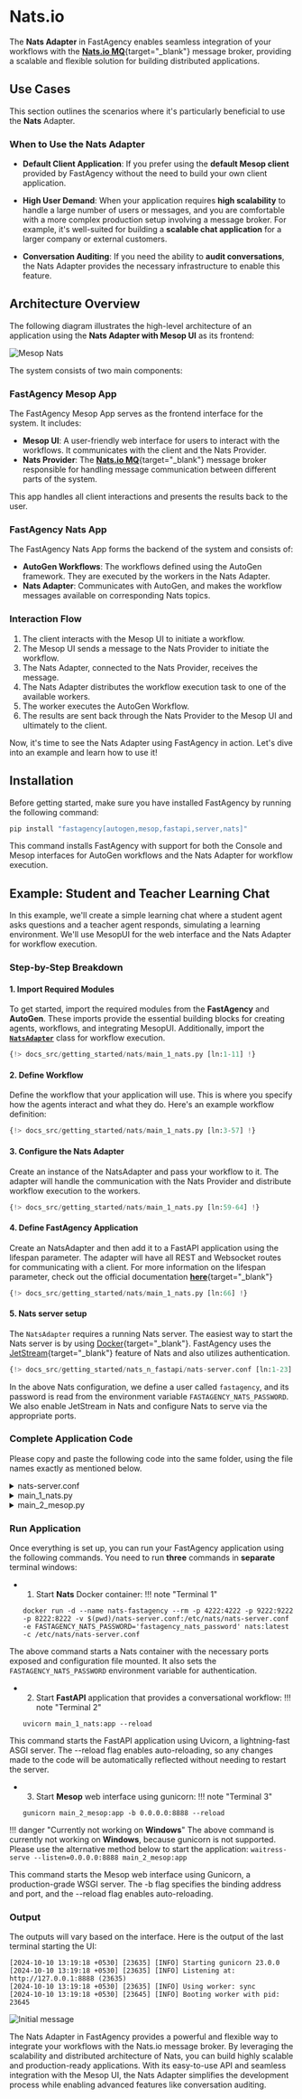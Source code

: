 # Nats.io

The **Nats Adapter** in FastAgency enables seamless integration of your workflows with the [**Nats.io MQ**](https://nats.io/){target="_blank"} message broker, providing a scalable and flexible solution for building distributed applications.

## Use Cases

This section outlines the scenarios where it's particularly beneficial to use the **Nats** Adapter.

### When to Use the Nats Adapter

- **Default Client Application**: If you prefer using the **default Mesop client** provided by FastAgency without the need to build your own client application.

- **High User Demand**: When your application requires **high scalability** to handle a large number of users or messages, and you are comfortable with a more complex production setup involving a message broker. For example, it's well-suited for building a **scalable chat application** for a larger company or external customers.

- **Conversation Auditing**: If you need the ability to **audit conversations**, the Nats Adapter provides the necessary infrastructure to enable this feature.

## Architecture Overview

The following diagram illustrates the high-level architecture of an application using the **Nats Adapter with Mesop UI** as its frontend:


![Mesop Nats](../images/mesop_nats.png)

The system consists of two main components:

### FastAgency Mesop App

The FastAgency Mesop App serves as the frontend interface for the system. It includes:

- **Mesop UI**: A user-friendly web interface for users to interact with the workflows. It communicates with the client and the Nats Provider.
- **Nats Provider**: The [**Nats.io MQ**](https://nats.io/){target="_blank"} message broker responsible for handling message communication between different parts of the system.

This app handles all client interactions and presents the results back to the user.

### FastAgency Nats App

The FastAgency Nats App forms the backend of the system and consists of:

- **AutoGen Workflows**: The workflows defined using the AutoGen framework. They are executed by the workers in the Nats Adapter.
- **Nats Adapter**: Communicates with AutoGen, and makes the workflow messages available on corresponding Nats topics.

### Interaction Flow

1. The client interacts with the Mesop UI to initiate a workflow.
2. The Mesop UI sends a message to the Nats Provider to initiate the workflow.
3. The Nats Adapter, connected to the Nats Provider, receives the message.
4. The Nats Adapter distributes the workflow execution task to one of the available workers.
5. The worker executes the AutoGen Workflow.
6. The results are sent back through the Nats Provider to the Mesop UI and ultimately to the client.


Now, it's time to see the Nats Adapter using FastAgency in action. Let's dive into an example and learn how to use it!

## Installation

Before getting started, make sure you have installed FastAgency by running the following command:

```bash
pip install "fastagency[autogen,mesop,fastapi,server,nats]"
```

This command installs FastAgency with support for both the Console and Mesop interfaces for AutoGen workflows and the Nats Adapter for workflow execution.

## Example: Student and Teacher Learning Chat

In this example, we'll create a simple learning chat where a student agent asks questions and a teacher agent responds, simulating a learning environment.  We'll use MesopUI for the web interface and the Nats Adapter for workflow execution.

### Step-by-Step Breakdown

#### 1. **Import Required Modules**

To get started, import the required modules from the **FastAgency** and **AutoGen**. These imports provide the essential building blocks for creating agents, workflows, and integrating MesopUI. Additionally, import the [**`NatsAdapter`**](../../../api/fastagency/adapters/nats/NatsAdapter.md) class for workflow execution.

```python hl_lines="9"
{!> docs_src/getting_started/nats/main_1_nats.py [ln:1-11] !}
```

#### 2. **Define Workflow**

Define the workflow that your application will use. This is where you specify how the agents interact and what they do. Here's an example workflow definition:

```python
{!> docs_src/getting_started/nats/main_1_nats.py [ln:3-57] !}
```

#### 3. **Configure the Nats Adapter**

Create an instance of the NatsAdapter and pass your workflow to it. The adapter will handle the communication with the Nats Provider and distribute workflow execution to the workers.

```python
{!> docs_src/getting_started/nats/main_1_nats.py [ln:59-64] !}
```

#### 4. **Define FastAgency Application**

Create an NatsAdapter and then add it to a FastAPI application using the lifespan parameter. The adapter will have all REST and Websocket routes for communicating with a client. For more information on the lifespan parameter, check out the official documentation [**here**](https://fastapi.tiangolo.com/advanced/events/){target="_blank"}

```python
{!> docs_src/getting_started/nats/main_1_nats.py [ln:66] !}
```

#### 5. **Nats server setup**

The `NatsAdapter` requires a running Nats server. The easiest way to start the Nats server is by using [Docker](https://www.docker.com/){target="_blank"}. FastAgency uses the [JetStream](https://docs.nats.io/nats-concepts/jetstream){target="_blank"} feature of Nats and also utilizes authentication.

```python hl_lines="1 3 6 11 17"
{!> docs_src/getting_started/nats_n_fastapi/nats-server.conf [ln:1-23]!}
```

In the above Nats configuration, we define a user called `fastagency`, and its password is read from the environment variable `FASTAGENCY_NATS_PASSWORD`. We also enable JetStream in Nats and configure Nats to serve via the appropriate ports.

### Complete Application Code

Please copy and paste the following code into the same folder, using the file names exactly as mentioned below.

<details>
    <summary>nats-server.conf</summary>
    ```python
    {!> docs_src/getting_started/nats_n_fastapi/nats-server.conf !}
    ```
</details>

<details>
    <summary>main_1_nats.py</summary>
    ```python
    {!> docs_src/getting_started/nats/main_1_nats.py !}
    ```
</details>

<details>
    <summary>main_2_mesop.py</summary>
    ```python
    {!> docs_src/getting_started/nats/main_2_mesop.py !}
    ```
</details>

### Run Application

Once everything is set up, you can run your FastAgency application using the following commands. You need to run **three** commands in **separate** terminal windows:

- 1. Start **Nats** Docker container:
!!! note "Terminal 1"
    ```
    docker run -d --name nats-fastagency --rm -p 4222:4222 -p 9222:9222 -p 8222:8222 -v $(pwd)/nats-server.conf:/etc/nats/nats-server.conf -e FASTAGENCY_NATS_PASSWORD='fastagency_nats_password' nats:latest -c /etc/nats/nats-server.conf
    ```

The above command starts a Nats container with the necessary ports exposed and configuration file mounted. It also sets the `FASTAGENCY_NATS_PASSWORD` environment variable for authentication.

 - 2. Start **FastAPI** application that provides a conversational workflow:
!!! note "Terminal 2"
    ```
    uvicorn main_1_nats:app --reload
    ```

This command starts the FastAPI application using Uvicorn, a lightning-fast ASGI server. The --reload flag enables auto-reloading, so any changes made to the code will be automatically reflected without needing to restart the server.

- 3. Start **Mesop** web interface using gunicorn:
!!! note "Terminal 3"
    ```
    gunicorn main_2_mesop:app -b 0.0.0.0:8888 --reload
    ```

!!! danger "Currently not working on **Windows**"
    The above command is currently not working on **Windows**, because gunicorn is not supported. Please use the alternative method below to start the application:
    ```
    waitress-serve --listen=0.0.0.0:8888 main_2_mesop:app
    ```

This command starts the Mesop web interface using Gunicorn, a production-grade WSGI server. The -b flag specifies the binding address and port, and the --reload flag enables auto-reloading.

### Output

The outputs will vary based on the interface. Here is the output of the last terminal starting the UI:

```console
[2024-10-10 13:19:18 +0530] [23635] [INFO] Starting gunicorn 23.0.0
[2024-10-10 13:19:18 +0530] [23635] [INFO] Listening at: http://127.0.0.1:8888 (23635)
[2024-10-10 13:19:18 +0530] [23635] [INFO] Using worker: sync
[2024-10-10 13:19:18 +0530] [23645] [INFO] Booting worker with pid: 23645
```

![Initial message](../../../getting-started/images/chat.png)

The Nats Adapter in FastAgency provides a powerful and flexible way to integrate your workflows with the Nats.io message broker. By leveraging the scalability and distributed architecture of Nats, you can build highly scalable and production-ready applications. With its easy-to-use API and seamless integration with the Mesop UI, the Nats Adapter simplifies the development process while enabling advanced features like conversation auditing.
